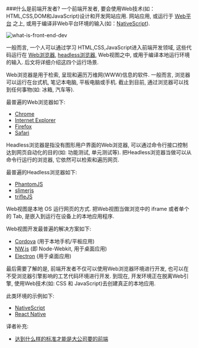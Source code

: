 ###什么是前端开发者?
一个前端开发者, 要会使用Web技术(如：HTML,CSS,DOM和JavaScript)设计和开发网站应用. 网站应用,    或运行于 [Web平台](https://en.wikipedia.org/wiki/Open_Web_Platform) 之上, 或用于编译非Web平台环境的输入(如：[NativeScript](https://www.nativescript.org/)).


![what-is-front-end-dev](https://raw.githubusercontent.com/dwqs/fedHandlebook/master/images/what-is-front-end-dev.png)


一般而言, 一个人可以通过学习 HTML,CSS,JavaScript进入前端开发领域, 这些代码运行在 [Web浏览器](https://en.wikipedia.org/wiki/Web_browser), [headless浏览器](https://en.wikipedia.org/wiki/Headless_browser), Web视图之中, 或用于编译本地运行环境的输入. 后文将详细介绍这四个运行场景.

Web浏览器是用于检索, 呈现和遍历万维网(WWW)信息的软件. 一般而言, 浏览器可以运行在台式机, 笔记本电脑, 平板电脑或手机. 截止到目前, 通过浏览器可以找到任何事物(如: 冰箱, 汽车等).

最普遍的Web浏览器如下:

* [Chrome](http://www.google.com/chrome/)
* [Internet Explorer](http://dev.modern.ie/)
* [Firefox](https://www.mozilla.org/firefox/)
* [Safari](http://www.apple.com/safari/)

Headless浏览器是指没有图形用户界面的Web浏览器, 可以通过命令行接口控制达到网页自动化的目的(如: 功能测试, 单元测试等). 把Headless浏览器当做可以从命令行运行的浏览器, 它依然可以检索和遍历网页.

最普遍的Headless浏览器如下:

* [PhantomJS](http://phantomjs.org/)
* [slimerjs](http://slimerjs.org/)
* [trifleJS](http://triflejs.org/)

Web视图是本地 OS 运行网页的方式. 把Web视图当做浏览中的 iframe 或者单个的 Tab, 是嵌入到运行在设备上的本地应用程序.

Web视图开发最普遍的解决方案如下:

* [Cordova](https://cordova.apache.org/) (用于本地手机/平板应用)
* [NW.js](https://github.com/nwjs/nw.js) (即 Node-Webkit, 用于桌面应用)
* [Electron](http://electron.atom.io/) (用于桌面应用) 

最后需要了解的是, 前端开发者不仅可以使用Web浏览器环境进行开发, 也可以在不受浏览器引擎影响的工艺代码环境进行开发. 到现在, 开发环境正在脱离Web引擎, 使用Web技术(如: CSS 和 JavaScript)去创建真正的本地应用. 

此类环境的示例如下:

* [NativeScript](https://www.nativescript.org/)
* [React Native](https://facebook.github.io/react-native/)

译者补充:

* [达到什么样的标准才能是大公司要的前端](http://qianduanfan.com/index.php/topic/show/217)
